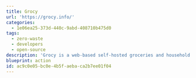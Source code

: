 ```yaml
---
title: Grocy
url: 'https://grocy.info/'
categories:
  - 1e06ea25-373d-440c-9abd-408710b475d0
tags:
  - zero-waste
  - developers
  - open-source
description: 'Grocy is a web-based self-hosted groceries and household management solution for your home.  Scan barcodes, track your purchases, automate and optimize your shopping list, waste less by keeping track of what''s expiring next, plan meals, and more.'
blueprint: action
id: ac9c0e05-bc0e-4b5f-aeba-ca2b7ee01f04
---
```

